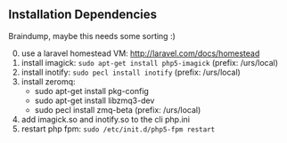 ## Installation Dependencies

Braindump, maybe this needs some sorting :)

0. use a laravel homestead VM: http://laravel.com/docs/homestead
1. install imagick: `sudo apt-get install php5-imagick` (prefix: /urs/local)
2. install inotify: `sudo pecl install inotify` (prefix: /urs/local)
3. install zeromq:
	- sudo apt-get install pkg-config
	- sudo apt-get install libzmq3-dev
    - sudo pecl install zmq-beta  (prefix: /urs/local)
4. add imagick.so and inotify.so to the cli php.ini
5. restart php fpm: `sudo /etc/init.d/php5-fpm restart`
    